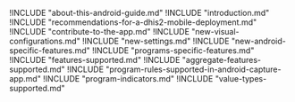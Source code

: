 !INCLUDE "about-this-android-guide.md" 
!INCLUDE "introduction.md"
!INCLUDE "recommendations-for-a-dhis2-mobile-deployment.md"
!INCLUDE "contribute-to-the-app.md"
!INCLUDE "new-visual-configurations.md"
!INCLUDE "new-settings.md"
!INCLUDE "new-android-specific-features.md"
!INCLUDE "programs-specific-features.md"
!INCLUDE "features-supported.md"
!INCLUDE "aggregate-features-supported.md"
!INCLUDE "program-rules-supported-in-android-capture-app.md"
!INCLUDE "program-indicators.md"
!INCLUDE "value-types-supported.md"
